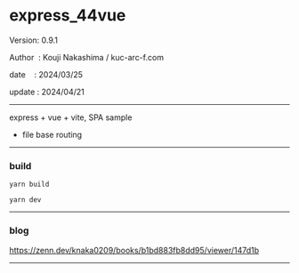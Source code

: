 ﻿# express_44vue

 Version: 0.9.1

 Author  : Kouji Nakashima / kuc-arc-f.com

 date    : 2024/03/25  

 update : 2024/04/21  

***

express + vue + vite, SPA sample

* file base routing

***
### build

```
yarn build

yarn dev
```

***
### blog

https://zenn.dev/knaka0209/books/b1bd883fb8dd95/viewer/147d1b


***


